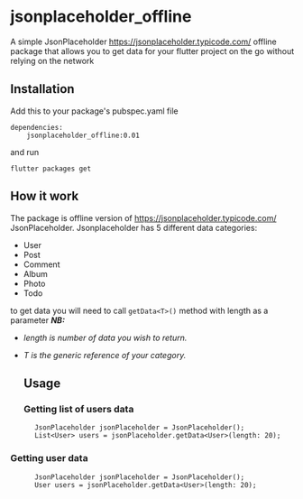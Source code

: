 # jsonplaceholder_offline

A simple JsonPlaceholder https://jsonplaceholder.typicode.com/  offline package that allows you to get data for your flutter project on the go without relying on the network
## Installation
Add this to your package's pubspec.yaml file

```
dependencies:
    jsonplaceholder_offline:0.01
```
and run
```
flutter packages get
```
## How it work
The package is offline version of https://jsonplaceholder.typicode.com/ JsonPlaceholder.
Jsonplaceholder has 5 different data categories:
- User
- Post
- Comment
- Album
- Photo
- Todo

to get data you will need to call `getData<T>()` method with length as a parameter
***NB:***
- *length is number of data you wish to return.*
- *T is the generic reference of your category.*

  ## Usage
  ### Getting list of users data
```
      JsonPlaceholder jsonPlaceholder = JsonPlaceholder();
      List<User> users = jsonPlaceholder.getData<User>(length: 20);
```
### Getting user data

```
      JsonPlaceholder jsonPlaceholder = JsonPlaceholder();
      User users = jsonPlaceholder.getData<User>(length: 20);
```
